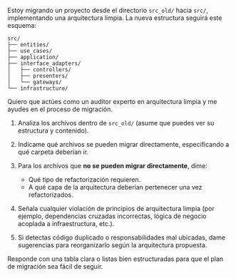 Estoy migrando un proyecto desde el directorio `src_old/` hacia `src/`, implementando una arquitectura limpia. La nueva estructura seguirá este esquema:

```
src/
├── entities/
├── use_cases/
├── application/
├── interface_adapters/
│   ├── controllers/
│   ├── presenters/
│   └── gateways/
└── infrastructure/
```

Quiero que actúes como un auditor experto en arquitectura limpia y me ayudes en el proceso de migración.

1. Analiza los archivos dentro de `src_old/` (asume que puedes ver su estructura y contenido).
2. Indícame qué archivos se pueden migrar directamente, especificando a qué carpeta deberían ir.
3. Para los archivos que **no se pueden migrar directamente**, dime:

   * Qué tipo de refactorización requieren.
   * A qué capa de la arquitectura deberían pertenecer una vez refactorizados.
4. Señala cualquier violación de principios de arquitectura limpia (por ejemplo, dependencias cruzadas incorrectas, lógica de negocio acoplada a infraestructura, etc.).
5. Si detectas código duplicado o responsabilidades mal ubicadas, dame sugerencias para reorganizarlo según la arquitectura propuesta.

Responde con una tabla clara o listas bien estructuradas para que el plan de migración sea fácil de seguir.
